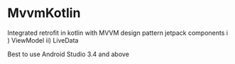 # MvvmKotlin
Integrated retrofit in kotlin with MVVM design pattern
jetpack components 
   i ) ViewModel
   ii) LiveData


Best to use Android Studio 3.4 and above
